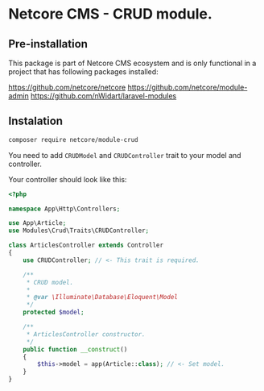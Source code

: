 # Netcore CMS - CRUD module.

## Pre-installation 
This package is part of Netcore CMS ecosystem and is only functional in a project that has following packages installed:

https://github.com/netcore/netcore
https://github.com/netcore/module-admin
https://github.com/nWidart/laravel-modules

## Instalation

```bash
composer require netcore/module-crud
```

You need to add `CRUDModel` and `CRUDController` trait to your model and controller.

Your controller should look like this:
```php 
<?php

namespace App\Http\Controllers;

use App\Article;
use Modules\Crud\Traits\CRUDController;

class ArticlesController extends Controller
{
    use CRUDController; // <- This trait is required.

    /**
     * CRUD model.
     *
     * @var \Illuminate\Database\Eloquent\Model
     */
    protected $model;

    /**
     * ArticlesController constructor.
     */
    public function __construct()
    {
        $this->model = app(Article::class); // <- Set model.
    }
}
```